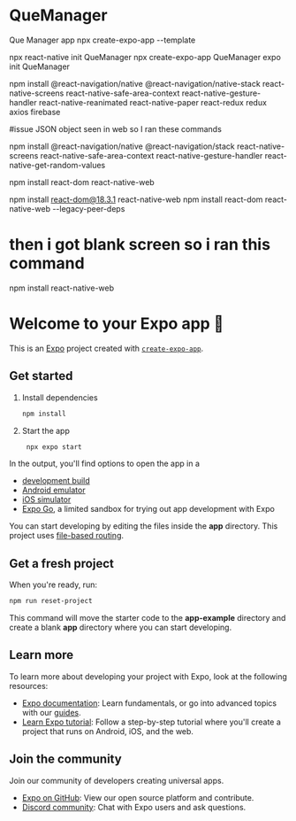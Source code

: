 # QueManager

Que Manager app
npx create-expo-app --template

npx react-native init QueManager
npx create-expo-app QueManager
expo init QueManager

npm install @react-navigation/native @react-navigation/native-stack react-native-screens react-native-safe-area-context react-native-gesture-handler react-native-reanimated react-native-paper react-redux redux axios firebase

#issue JSON object seen in web so I ran these commands

npm install @react-navigation/native @react-navigation/stack react-native-screens react-native-safe-area-context react-native-gesture-handler react-native-get-random-values

npm install react-dom react-native-web

npm install react-dom@18.3.1 react-native-web
npm install react-dom react-native-web --legacy-peer-deps

# then i got blank screen so i ran this command

npm install react-native-web

# Welcome to your Expo app 👋

This is an [Expo](https://expo.dev) project created with [`create-expo-app`](https://www.npmjs.com/package/create-expo-app).

## Get started

1. Install dependencies

   ```bash
   npm install
   ```

2. Start the app

   ```bash
    npx expo start
   ```

In the output, you'll find options to open the app in a

- [development build](https://docs.expo.dev/develop/development-builds/introduction/)
- [Android emulator](https://docs.expo.dev/workflow/android-studio-emulator/)
- [iOS simulator](https://docs.expo.dev/workflow/ios-simulator/)
- [Expo Go](https://expo.dev/go), a limited sandbox for trying out app development with Expo

You can start developing by editing the files inside the **app** directory. This project uses [file-based routing](https://docs.expo.dev/router/introduction).

## Get a fresh project

When you're ready, run:

```bash
npm run reset-project
```

This command will move the starter code to the **app-example** directory and create a blank **app** directory where you can start developing.

## Learn more

To learn more about developing your project with Expo, look at the following resources:

- [Expo documentation](https://docs.expo.dev/): Learn fundamentals, or go into advanced topics with our [guides](https://docs.expo.dev/guides).
- [Learn Expo tutorial](https://docs.expo.dev/tutorial/introduction/): Follow a step-by-step tutorial where you'll create a project that runs on Android, iOS, and the web.

## Join the community

Join our community of developers creating universal apps.

- [Expo on GitHub](https://github.com/expo/expo): View our open source platform and contribute.
- [Discord community](https://chat.expo.dev): Chat with Expo users and ask questions.
